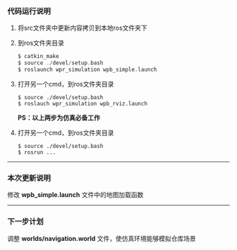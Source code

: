 ### 代码运行说明

1. 将src文件夹中更新内容拷贝到本地ros文件夹下

2. 到ros文件夹目录

   ```c
   $ catkin_make
   $ source ./devel/setup.bash
   $ roslaunch wpr_simulation wpb_simple.launch
   ```

3. 打开另一个cmd，到ros文件夹目录

   ```
   $ source ./devel/setup.bash
   $ roslauch wpr_simulation wpb_rviz.launch
   ```

   **PS：以上两步为仿真必备工作**

4. 打开另一个cmd，到ros文件夹目录

   ```
   $ source ./devel/setup.bash
   $ rosrun ...
   ```

------

### 本次更新说明

修改 **wpb_simple.launch** 文件中的地图加载函数

------

### 下一步计划

调整 **worlds/navigation.world** 文件，使仿真环境能够模拟仓库场景